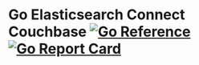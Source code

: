 # Go Elasticsearch Connect Couchbase [![Go Reference](https://pkg.go.dev/badge/github.com/Trendyol/go-elasticsearch-connect-couchbase.svg)](https://pkg.go.dev/github.com/Trendyol/go-elasticsearch-connect-couchbase) [![Go Report Card](https://goreportcard.com/badge/github.com/Trendyol/go-elasticsearch-connect-couchbase)](https://goreportcard.com/report/github.com/Trendyol/go-elasticsearch-connect-couchbase)
